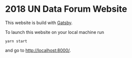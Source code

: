 # 2018 UN Data Forum Website

This website is build with [Gatsby](https://www.gatsbyjs.org/).

To launch this website on your local machine run

    yarn start

and go to [http://localhost:8000/](http://localhost:8000/).
